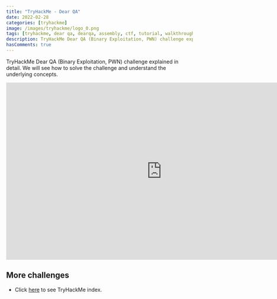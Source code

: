 ```yaml
---
title: "TryHackMe - Dear QA"
date: 2022-02-28
categories: [tryhackme]
image: /images/tryhackme/logo_0.png
tags: [tryhackme, dear qa, dearqa, assembly, ctf, tutorial, walkthrough, debug, reverse engineering, exploiting, pwn, binary exploitation, buffer overflow, bof]
description: TryHackMe Dear QA (Binary Exploitation, PWN) challenge explained in detail. We will see how to solve the challenge and understand the underlying concepts.
hasComments: true
---
```

TryHackMe Dear QA (Binary Exploitation, PWN) challenge explained in detail. We will see how to solve the challenge and understand the underlying concepts.

<p align="center">
	<iframe width="840" height="478" src="https://www.youtube.com/embed/XIBwx2ZEuwI" title="YouTube video player" frameborder="0" allow="accelerometer; autoplay; clipboard-write; encrypted-media; gyroscope; picture-in-picture" allowfullscreen></iframe>
</p>


## More challenges
* Click [here](/tryhackme) to see TryHackMe index.